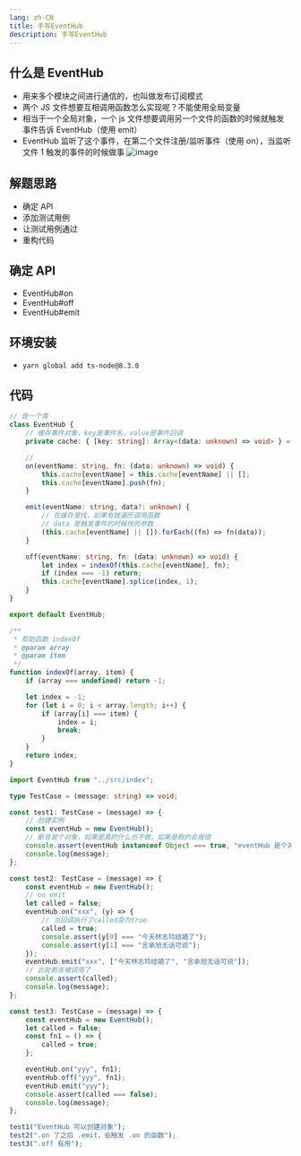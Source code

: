```yaml
---
lang: zh-CN
title: 手写EventHub
description: 手写EventHub
---
```


## 什么是 EventHub

- 用来多个模块之间进行通信的，也叫做发布订阅模式
- 两个 JS 文件想要互相调用函数怎么实现呢？不能使用全局变量
- 相当于一个全局对象，一个 js 文件想要调用另一个文件的函数的时候就触发事件告诉 EventHub（使用 emit）
- EventHub 监听了这个事件，在第二个文件注册/监听事件（使用 on），当监听文件 1 触发的事件的时候做事
  ![image](https://cdn.jsdelivr.net/gh/botshen/image-hosting@master/20220503/image.m1tzpavd39c.webp)

## 解题思路

- 确定 API
- 添加测试用例
- 让测试用例通过
- 重构代码

## 确定 API

- EventHub#on
- EventHub#off
- EventHub#emit

## 环境安装

- `yarn global add ts-node@8.3.0`

## 代码

```typescript
// 是一个类
class EventHub {
    // 缓存事件对象，key是事件名，value是事件回调
    private cache: { [key: string]: Array<(data: unknown) => void> } = {};

    //
    on(eventName: string, fn: (data: unknown) => void) {
        this.cache[eventName] = this.cache[eventName] || [];
        this.cache[eventName].push(fn);
    }

    emit(eventName: string, data?: unknown) {
        // 在缓存里找，如果有就遍历调用函数
        // data 是触发事件的时候传的参数
        (this.cache[eventName] || []).forEach((fn) => fn(data));
    }

    off(eventName: string, fn: (data: unknown) => void) {
        let index = indexOf(this.cache[eventName], fn);
        if (index === -1) return;
        this.cache[eventName].splice(index, 1);
    }
}

export default EventHub;

/**
 * 帮助函数 indexOf
 * @param array
 * @param item
 */
function indexOf(array, item) {
    if (array === undefined) return -1;

    let index = -1;
    for (let i = 0; i < array.length; i++) {
        if (array[i] === item) {
            index = i;
            break;
        }
    }
    return index;
}
```

```typescript
import EventHub from "../src/index";

type TestCase = (message: string) => void;

const test1: TestCase = (message) => {
    // 创建实例
    const eventHub = new EventHub();
    // 断言是个对象，如果是真的什么也不做，如果是假的会报错
    console.assert(eventHub instanceof Object === true, "eventHub 是个对象");
    console.log(message);
};

const test2: TestCase = (message) => {
    const eventHub = new EventHub();
    // on emit
    let called = false;
    eventHub.on("xxx", (y) => {
        // 当回调执行了called变为true
        called = true;
        console.assert(y[0] === "今天林志玲结婚了");
        console.assert(y[1] === "言承旭无话可说");
    });
    eventHub.emit("xxx", ["今天林志玲结婚了", "言承旭无话可说"]);
    // 此处断言被调用了
    console.assert(called);
    console.log(message);
};

const test3: TestCase = (message) => {
    const eventHub = new EventHub();
    let called = false;
    const fn1 = () => {
        called = true;
    };

    eventHub.on("yyy", fn1);
    eventHub.off("yyy", fn1);
    eventHub.emit("yyy");
    console.assert(called === false);
    console.log(message);
};

test1("EventHub 可以创建对象");
test2(".on 了之后 .emit，会触发 .on 的函数");
test3(".off 有用");
```
